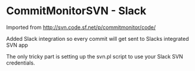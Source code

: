 # CommitMonitorSVN - Slack
Imported from http://svn.code.sf.net/p/commitmonitor/code/

Added Slack integration so every commit will get sent to Slacks integrated SVN app

The only tricky part is setting up the svn.pl script to use your Slack SVN credentials.
